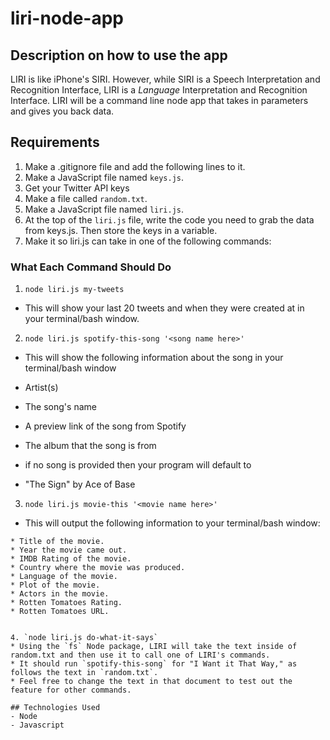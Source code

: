 # liri-node-app
## Description on how to use the app
LIRI is like iPhone's SIRI. However, while SIRI is a Speech Interpretation and Recognition Interface, LIRI is a _Language_ Interpretation and Recognition Interface. LIRI will be a command line node app that takes in parameters and gives you back data.
## Requirements
1. Make a .gitignore file and add the following lines to it.
2. Make a JavaScript file named `keys.js`.
3. Get your Twitter API keys
4. Make a file called `random.txt`.
5. Make a JavaScript file named `liri.js`.
6. At the top of the `liri.js` file, write the code you need to grab the data from keys.js. Then store the keys in a variable.
7. Make it so liri.js can take in one of the following commands:

### What Each Command Should Do

1. `node liri.js my-tweets`

* This will show your last 20 tweets and when they were created at in your terminal/bash window.

2. `node liri.js spotify-this-song '<song name here>'`

* This will show the following information about the song in your terminal/bash window
* Artist(s)
* The song's name
* A preview link of the song from Spotify
* The album that the song is from

* if no song is provided then your program will default to
* "The Sign" by Ace of Base

3. `node liri.js movie-this '<movie name here>'`

* This will output the following information to your terminal/bash window:

```
* Title of the movie.
* Year the movie came out.
* IMDB Rating of the movie.
* Country where the movie was produced.
* Language of the movie.
* Plot of the movie.
* Actors in the movie.
* Rotten Tomatoes Rating.
* Rotten Tomatoes URL.


4. `node liri.js do-what-it-says`
* Using the `fs` Node package, LIRI will take the text inside of random.txt and then use it to call one of LIRI's commands.
* It should run `spotify-this-song` for "I Want it That Way," as follows the text in `random.txt`.
* Feel free to change the text in that document to test out the feature for other commands.

## Technologies Used
- Node
- Javascript

```
